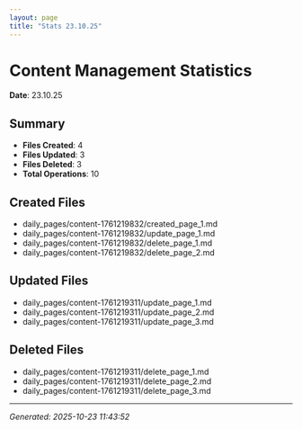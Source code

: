 ```yaml
---
layout: page
title: "Stats 23.10.25"
---
```


# Content Management Statistics

**Date**: 23.10.25

## Summary

- **Files Created**: 4
- **Files Updated**: 3  
- **Files Deleted**: 3
- **Total Operations**: 10

## Created Files

- daily_pages/content-1761219832/created_page_1.md
- daily_pages/content-1761219832/update_page_1.md
- daily_pages/content-1761219832/delete_page_1.md
- daily_pages/content-1761219832/delete_page_2.md

## Updated Files

- daily_pages/content-1761219311/update_page_1.md
- daily_pages/content-1761219311/update_page_2.md
- daily_pages/content-1761219311/update_page_3.md

## Deleted Files

- daily_pages/content-1761219311/delete_page_1.md
- daily_pages/content-1761219311/delete_page_2.md
- daily_pages/content-1761219311/delete_page_3.md

---
*Generated: 2025-10-23 11:43:52*
